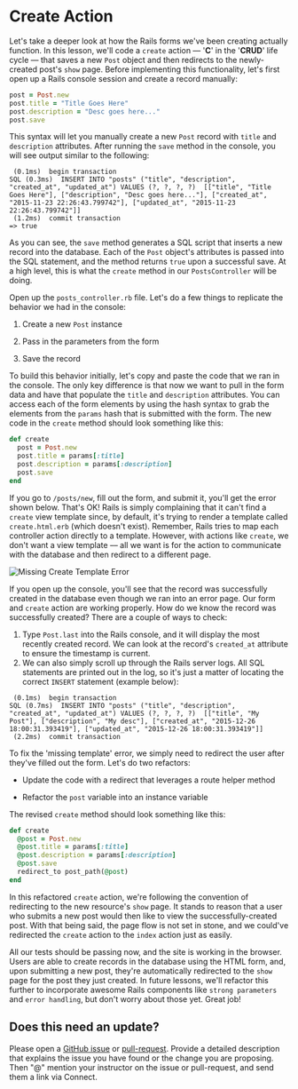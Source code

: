 # Create Action

Let's take a deeper look at how the Rails forms we've been creating actually function. In this lesson, we'll code a `create` action — '**C**' in the '**CRUD**' life cycle — that saves a new `Post` object and then redirects to the newly-created post's `show` page. Before implementing this functionality, let's first open up a Rails console session and create a record manually:

```ruby
post = Post.new
post.title = "Title Goes Here"
post.description = "Desc goes here..."
post.save
```

This syntax will let you manually create a new `Post` record with `title` and `description` attributes. After running the `save` method in the console, you will see output similar to the following:

```shell
 (0.1ms)  begin transaction
SQL (0.3ms)  INSERT INTO "posts" ("title", "description", "created_at", "updated_at") VALUES (?, ?, ?, ?)  [["title", "Title Goes Here"], ["description", "Desc goes here..."], ["created_at", "2015-11-23 22:26:43.799742"], ["updated_at", "2015-11-23 22:26:43.799742"]]
 (1.2ms)  commit transaction
=> true
```

As you can see, the `save` method generates a SQL script that inserts a new record into the database. Each of the `Post` object's attributes is passed into the SQL statement, and the method returns `true` upon a successful save. At a high level, this is what the `create` method in our `PostsController` will be doing.

Open up the `posts_controller.rb` file. Let's do a few things to replicate the behavior we had in the console:

1. Create a new `Post` instance

2. Pass in the parameters from the form

3. Save the record

To build this behavior initially, let's copy and paste the code that we ran in the console. The only key difference is that now we want to pull in the form data and have that populate the `title` and `description` attributes. You can access each of the form elements by using the hash syntax to grab the elements from the `params` hash that is submitted with the form. The new code in the `create` method should look something like this:

```ruby
def create
  post = Post.new
  post.title = params[:title]
  post.description = params[:description]
  post.save
end
```

If you go to `/posts/new`, fill out the form, and submit it, you'll get the error shown below. That's OK! Rails is simply complaining that it can't find a `create` view template since, by default, it's trying to render a template called `create.html.erb` (which doesn't exist). Remember, Rails tries to map each controller action directly to a template. However, with actions like `create`, we don't want a view template –– all we want is for the action to communicate with the database and then redirect to a different page.

![Missing Create Template Error](https://s3.amazonaws.com/flatiron-bucket/readme-lessons/template_error_create.png)

If you open up the console, you'll see that the record was successfully created in the database even though we ran into an error page. Our form and `create` action are working properly. How do we know the record was successfully created? There are a couple of ways to check:

1. Type `Post.last` into the Rails console, and it will display the most recently created record. We can look at the record's `created_at` attribute to ensure the timestamp is current.
2. We can also simply scroll up through the Rails server logs. All SQL statements are printed out in the log, so it's just a matter of locating the correct `INSERT` statement (example below):

```shell
 (0.1ms)  begin transaction
SQL (0.7ms)  INSERT INTO "posts" ("title", "description", "created_at", "updated_at") VALUES (?, ?, ?, ?)  [["title", "My Post"], ["description", "My desc"], ["created_at", "2015-12-26 18:00:31.393419"], ["updated_at", "2015-12-26 18:00:31.393419"]]
 (2.2ms)  commit transaction
```

To fix the 'missing template' error, we simply need to redirect the user after they've filled out the form. Let's do two refactors:

* Update the code with a redirect that leverages a route helper method

* Refactor the `post` variable into an instance variable

The revised `create` method should look something like this:

```ruby
def create
  @post = Post.new
  @post.title = params[:title]
  @post.description = params[:description]
  @post.save
  redirect_to post_path(@post)
end
```

In this refactored `create` action, we're following the convention of redirecting to the new resource's `show` page. It stands to reason that a user who submits a new post would then like to view the successfully-created post. With that being said, the page flow is not set in stone, and we could've redirected the `create` action to the `index` action just as easily.

All our tests should be passing now, and the site is working in the browser. Users are able to create records in the database using the HTML form, and, upon submitting a new post, they're automatically redirected to the `show` page for the post they just created. In future lessons, we'll refactor this further to incorporate awesome Rails components like `strong parameters` and `error handling`, but don't worry about those yet. Great job!

## Does this need an update?

Please open a [GitHub issue](https://github.com/learn-co-curriculum/phrg-rails-create-action-readme/issues) or [pull-request](https://github.com/learn-co-curriculum/phrg-rails-create-action-readme/pulls). Provide a detailed description that explains the issue you have found or the change you are proposing. Then "@" mention your instructor on the issue or pull-request, and send them a link via Connect.
